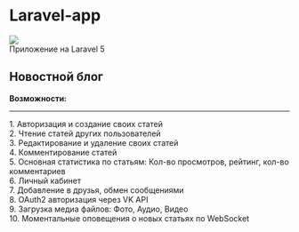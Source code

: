 # Laravel-app
<img src="https://hsto.org/getpro/habr/post_images/7b0/239/3ac/7b02393ac4fd02ff013658553fde24cf.png" /> <br>
Приложение на Laravel 5

<h2>Новостной блог</h2>

**Возможности:**
<br>
<hr>
1. Авторизация и создание своих статей<br>
2. Чтение статей других пользователей<br>
3. Редактирование и удаление своих статей<br>
4. Комментирование статей<br>
5. Основная статистика по статьям: Кол-во просмотров, рейтинг, кол-во комментариев<br>
6. Личный кабинет <br>
7. Добавление в друзья, обмен сообщениями<br>
8. OAuth2 авторизация через VK API<br>
9. Загрузка медиа файлов: Фото, Аудио, Видео<br>
10. Моментальные оповещения о новых статьях по WebSocket<br>
